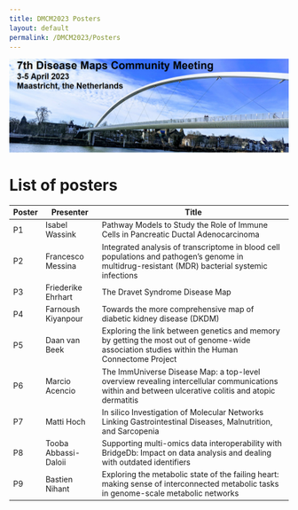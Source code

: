 ```yaml
---
title: DMCM2023 Posters
layout: default
permalink: /DMCM2023/Posters
---
```

<img src="../../../images/places/DMCM2023_banner.png" alt="DMCM2023"/>

# List of posters

| **Poster**   | **Presenter**       | **Title**                                                |
|---------------|----------------|-------------------------------------------------------------|
| P1 | Isabel Wassink | Pathway Models to Study the Role of Immune Cells in Pancreatic Ductal Adenocarcinoma |
| P2 | Francesco Messina | Integrated analysis of transcriptome in blood cell populations and pathogen’s genome in multidrug-resistant (MDR) bacterial systemic infections |
| P3 | Friederike Ehrhart | The Dravet Syndrome Disease Map |
| P4 | Farnoush Kiyanpour | Towards the more comprehensive map of diabetic kidney disease (DKDM) |
| P5 | Daan van Beek | Exploring the link between genetics and memory by getting the most out of genome-wide association studies within the Human Connectome Project |
| P6 | Marcio Acencio | The ImmUniverse Disease Map: a top-level overview revealing intercellular communications within and between ulcerative colitis and atopic dermatitis |
| P7 | Matti Hoch | In silico Investigation of Molecular Networks Linking Gastrointestinal Diseases, Malnutrition, and Sarcopenia |
| P8 | Tooba Abbassi-Daloii | Supporting multi-omics data interoperability with BridgeDb: Impact on data analysis and dealing with outdated identifiers |
| P9 | Bastien Nihant | Exploring the metabolic state of the failing heart: making sense of interconnected metabolic tasks in genome-scale metabolic networks |
